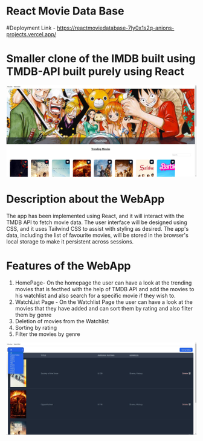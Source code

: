 # React Movie Data Base 

#Deployment Link - https://reactmoviedatabase-7ly0x1s2q-anions-projects.vercel.app/

# Smaller clone of the IMDB built using TMDB-API built purely using React 

<img src = "homepage.jpg">

# Description about the WebApp 
The app has been implemented using React, and it will interact with the TMDB API to fetch movie data. The user interface will be designed using CSS, and it uses Tailwind CSS to assist with styling as desired. The app's data, including the list of favourite movies, will be stored in the browser's local storage to make it persistent across sessions.


# Features of the WebApp 
1. HomePage- On the homepage the user can have a look at the trending movies that is fecthed with the help of TMDB API and add the movies to his watchlist and also search for a specific movie if they wish to.
2. WatchList Page - On the Watchlist Page the user can have a look at the movies that they have added and can sort them by rating and also filter them by genre
3. Deletion of movies from the Watchlist
4. Sorting by rating
5. Filter the movies by genre

<img src="watchlist.jpg">







